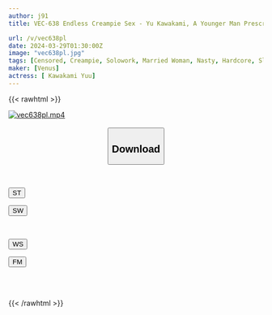 ```yaml
---
author: j91
title: VEC-638 Endless Creampie Sex - Yu Kawakami, A Younger Man Prescribed An Erection Pill By A Married Pharmacist With A Strong Sexual Desire

url: /v/vec638pl
date: 2024-03-29T01:30:00Z
image: "vec638pl.jpg"
tags: [Censored, Creampie, Solowork, Married Woman, Nasty, Hardcore, Slut, Mature Woman	]
maker: [Venus]
actress: [ Kawakami Yuu]
---
```



{{< rawhtml >}}

<div class="video" data-videoid="29QogP7LYPHZlW1">
    <a href="javascript:;">
        <img src="/v/vec638pl/vec638pl.jpg" width="WIDTH" height="HEIGHT" alt="vec638pl.mp4" loading="lazy">
    </a>
</div>

<script type="text/javascript" src="https://j91.asia/asset/on-demand-st.js"></script>

<br>
  <link rel="stylesheet" href="https://j91.asia/asset/bs5.css">
  
  <center>
  <button class="btn btn-primary" type="button" data-bs-toggle="collapse" data-bs-target=".multi-collapse" aria-expanded="false" aria-controls="multiCollapseExample1 multiCollapseExample2"><h2>Download</h2></button></center>
</p>
<div class="row">
  <div class="col">
    <div class="collapse multi-collapse" id="multiCollapseExample1">
      <div class="card card-body">
	      	      <br>
<div class="buttons">  
<p><a href="https://streamtape.to/v/29QogP7LYPHZlW1" target="_blank"><button class="btn-hover color-3"><i class="fa fa-download"></i> ST</button></a></p>
<p><a href="https://asnwish.com/2pywxz83thmw" target="_blank"><button class="btn-hover color-2"><i class="fa fa-download"></i> SW</button></a></p></div>
    </div>
  </div>
</div>
  <div class="col">
    <div class="collapse multi-collapse" id="multiCollapseExample2">
      <div class="card card-body">
	      <br>
<div class="buttons">
<p><a href="https://wolfstream.tv/7dsp0guotimn"><button class="btn-hover color-9"><i class="fa fa-download"></i> WS</button></a></p>
<p><a href="https://filemoon.sx/d/8epvgewkkpu3"><button class="btn-hover color-8"><i class="fa fa-download"></i> FM</button></a></p></div>
<br><br>
      </div>
    </div>
  </div>
</div>

{{< /rawhtml >}}